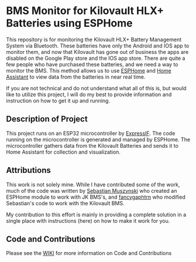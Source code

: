 # BMS Monitor for Kilovault HLX+ Batteries using ESPHome

This repository is for monitoring the Kilovault HLX+ Battery Management System via Bluetooth. These batteries have only the Android and IOS app to monitor them, and now that Kilovault has gone out of business the apps are disabled on the Google Play store and the IOS app store. There are quite a few people who have purchased these batteries, and we need a way to monitor the BMS. This method allows us to use [ESPHome](https://esphome.io/) and [Home Assistant](https://www.home-assistant.io/) to view data from the batteries in near real time.

If you are not technical and do not understand what all of this is, but would like to utilize this project, I will do my best to provide information and instruction on how to get it up and running. 

## Description of Project
This project runs on an ESP32 microcontroller by [ExpressIF](https://www.espressif.com/). The code running on the microcontroller is generated and managed by ESPHome. The microcontroller gathers data from the Kilovault Batteries and sends it to Home Assistant for collection and visualization. 

## Attributions
This work is not solely mine. While I have contributed some of the work, much of the code was written by [Sebastian Muszynski](https://github.com/syssi) who created an ESPHome module to work with JK BMS's, and [fancygaphtrn](https://github.com/fancygaphtrn) who modified Sebastian's code to work with the Kilovault BMS. 

My contribution to this effort is mainly in providing a complete solution in a single place with instructions (here) on how to make it work for you.

## Code and Contributions
Please see the [WIKI](/wiki/Code-and-Contributing) for more information on Code and Contributions
